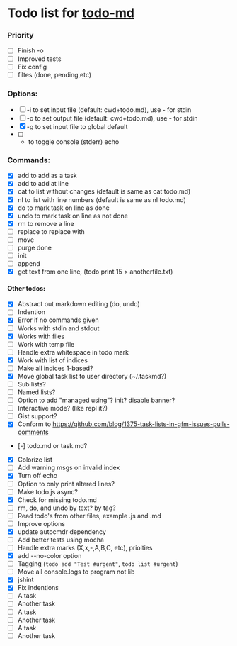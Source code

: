 # Todo list for [todo-md](https://github.com/Hypercubed/todo-md)
### Priority
- [ ] Finish -o
- [ ] Improved tests
- [ ] Fix config
- [ ] filtes (done, pending,etc)

### Options:

- [ ] -i to set input file (default: cwd+todo.md), use - for stdin
- [ ] -o to set output file (default: cwd+todo.md), use - for stdin
- [x] -g to set input file to global default
- [ ] -  to toggle console (stderr) echo

### Commands:

- [x] add <string> to add <string> as a task
- [x] add <string> <line> to add <string> at line <line>
- [x] cat to list without changes (default is same as cat todo.md)
- [x] nl to list with line numbers (default is same as nl todo.md)
- [x] do <line> to mark task on line <line> as done
- [x] undo <line> to mark task on line <line> as not done
- [x] rm <line> to remove a line
- [ ] replace <string> <line> to replace <line> with <string>
- [ ] move
- [ ] purge done
- [ ] init
- [ ] append
- [x] get text from one line, (todo print 15 > anotherfile.txt)

#### Other todos:

- [x] Abstract out markdown editing (do, undo)
- [ ] Indention
- [x] Error if no commands given
- [ ] Works with stdin and stdout
- [x] Works with files
- [ ] Work with temp file
- [ ] Handle extra whitespace in todo mark
- [x] Work with list of indices
- [ ] Make all indices 1-based?
- [x] Move global task list to user directory (~/.taskmd?)
- [ ] Sub lists?
- [ ] Named lists?
- [ ] Option to add "managed using"? init? disable banner?
- [ ] Interactive mode?  (like repl it?)
- [ ] Gist support?
- [x] Conform to https://github.com/blog/1375-task-lists-in-gfm-issues-pulls-comments
- [-] todo.md or task.md?
- [x] Colorize list
- [ ] Add warning msgs on invalid index
- [x] Turn off echo
- [ ] Option to only print altered lines?
- [ ] Make todo.js async?
- [x] Check for missing todo.md
- [ ] rm, do, and undo by text? by tag?
- [ ] Read todo's from other files, example .js and .md
- [ ] Improve options
- [x] update autocmdr dependency
- [ ] Add better tests using mocha
- [ ] Handle extra marks (X,x,-,A,B,C, etc), prioities
- [x] add --no-color option
- [ ] Tagging (`todo add "Test #urgent"`, `todo list #urgent`)
- [ ] Move all console.logs to program not lib
- [x] jshint
- [x] Fix indentions
- [ ] A task
- [ ] Another task
- [ ] A task
- [ ] Another task
- [ ] A task
- [ ] Another task